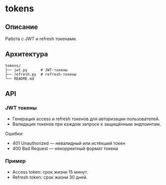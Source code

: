 # tokens

## Описание
Работа с JWT и refresh токенами.

## Архитектура
```
tokens/
├── jwt.py      # JWT-токены
├── refresh.py  # refresh-токены
└── README.md
```

## API

### JWT токены
- Генерация access и refresh токенов для авторизации пользователей.
- Валидация токенов при каждом запросе к защищённым эндпоинтам.

Ошибки:
- 401 Unauthorized — невалидный или истёкший токен
- 400 Bad Request — некорректный формат токена

### Пример
- Access token: срок жизни 15 минут.
- Refresh token: срок жизни 30 дней.
